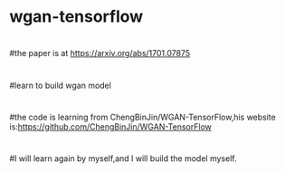 # wgan-tensorflow
#
#the paper is at https://arxiv.org/abs/1701.07875 
#
#learn to build wgan model 
#
#the code is learning from ChengBinJin/WGAN-TensorFlow,his website is:https://github.com/ChengBinJin/WGAN-TensorFlow
#
#I will learn again by myself,and I will build the model myself.
